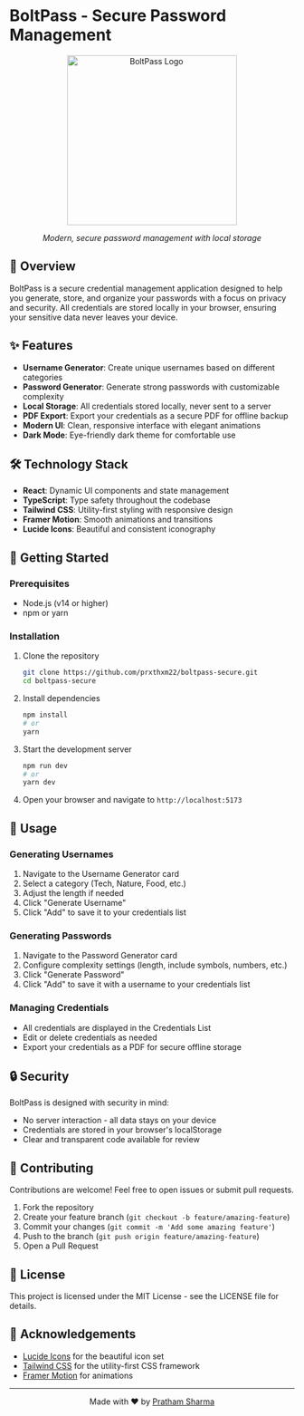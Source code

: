 # BoltPass - Secure Password Management

<div align="center">
  <img src="/lovable-uploads/white_logo.svg" alt="BoltPass Logo" width="300" />
  <p><em>Modern, secure password management with local storage</em></p>
</div>

## 🔐 Overview

BoltPass is a secure credential management application designed to help you generate, store, and organize your passwords with a focus on privacy and security. All credentials are stored locally in your browser, ensuring your sensitive data never leaves your device.

## ✨ Features

- **Username Generator**: Create unique usernames based on different categories
- **Password Generator**: Generate strong passwords with customizable complexity
- **Local Storage**: All credentials stored locally, never sent to a server
- **PDF Export**: Export your credentials as a secure PDF for offline backup
- **Modern UI**: Clean, responsive interface with elegant animations
- **Dark Mode**: Eye-friendly dark theme for comfortable use

## 🛠️ Technology Stack

- **React**: Dynamic UI components and state management
- **TypeScript**: Type safety throughout the codebase
- **Tailwind CSS**: Utility-first styling with responsive design
- **Framer Motion**: Smooth animations and transitions
- **Lucide Icons**: Beautiful and consistent iconography

## 🚀 Getting Started

### Prerequisites

- Node.js (v14 or higher)
- npm or yarn

### Installation

1. Clone the repository
   ```bash
   git clone https://github.com/prxthxm22/boltpass-secure.git
   cd boltpass-secure
   ```

2. Install dependencies
   ```bash
   npm install
   # or
   yarn
   ```

3. Start the development server
   ```bash
   npm run dev
   # or
   yarn dev
   ```

4. Open your browser and navigate to `http://localhost:5173`

## 📝 Usage

### Generating Usernames

1. Navigate to the Username Generator card
2. Select a category (Tech, Nature, Food, etc.)
3. Adjust the length if needed
4. Click "Generate Username"
5. Click "Add" to save it to your credentials list

### Generating Passwords

1. Navigate to the Password Generator card
2. Configure complexity settings (length, include symbols, numbers, etc.)
3. Click "Generate Password"
4. Click "Add" to save it with a username to your credentials list

### Managing Credentials

- All credentials are displayed in the Credentials List
- Edit or delete credentials as needed
- Export your credentials as a PDF for secure offline storage

## 🔒 Security

BoltPass is designed with security in mind:

- No server interaction - all data stays on your device
- Credentials are stored in your browser's localStorage
- Clear and transparent code available for review

## 🤝 Contributing

Contributions are welcome! Feel free to open issues or submit pull requests.

1. Fork the repository
2. Create your feature branch (`git checkout -b feature/amazing-feature`)
3. Commit your changes (`git commit -m 'Add some amazing feature'`)
4. Push to the branch (`git push origin feature/amazing-feature`)
5. Open a Pull Request

## 📄 License

This project is licensed under the MIT License - see the LICENSE file for details.

## 🙏 Acknowledgements

- [Lucide Icons](https://lucide.dev/) for the beautiful icon set
- [Tailwind CSS](https://tailwindcss.com/) for the utility-first CSS framework
- [Framer Motion](https://www.framer.com/motion/) for animations

---

<div align="center">
  Made with ❤️ by <a href="https://github.com/prxthxm22">Pratham Sharma</a>
</div>
